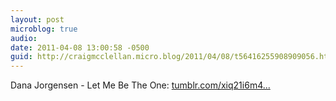 ```yaml
---
layout: post
microblog: true
audio: 
date: 2011-04-08 13:00:58 -0500
guid: http://craigmcclellan.micro.blog/2011/04/08/t56416255908909056.html
---
```

Dana Jorgensen - Let Me Be The One: [tumblr.com/xiq21i6m4...](http://tumblr.com/xiq21i6m4e)
